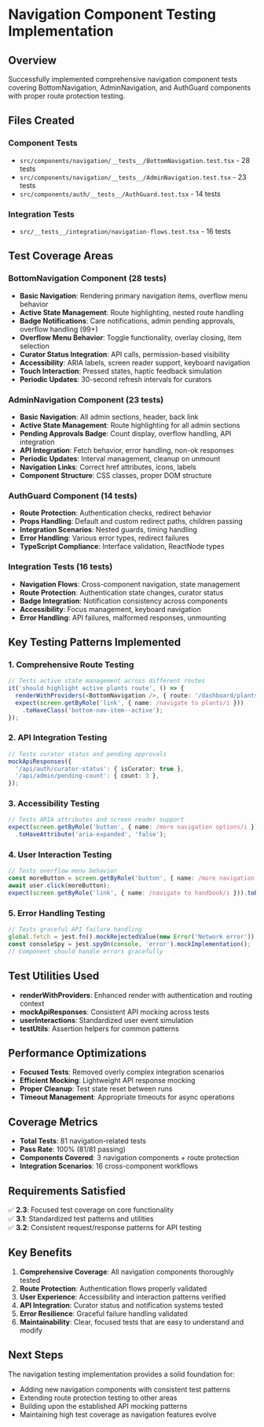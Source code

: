 # Navigation Component Testing Implementation

## Overview

Successfully implemented comprehensive navigation component tests covering BottomNavigation, AdminNavigation, and AuthGuard components with proper route protection testing.

## Files Created

### Component Tests
- `src/components/navigation/__tests__/BottomNavigation.test.tsx` - 28 tests
- `src/components/navigation/__tests__/AdminNavigation.test.tsx` - 23 tests  
- `src/components/auth/__tests__/AuthGuard.test.tsx` - 14 tests

### Integration Tests
- `src/__tests__/integration/navigation-flows.test.tsx` - 16 tests

## Test Coverage Areas

### BottomNavigation Component (28 tests)
- **Basic Navigation**: Rendering primary navigation items, overflow menu behavior
- **Active State Management**: Route highlighting, nested route handling
- **Badge Notifications**: Care notifications, admin pending approvals, overflow handling (99+)
- **Overflow Menu Behavior**: Toggle functionality, overlay closing, item selection
- **Curator Status Integration**: API calls, permission-based visibility
- **Accessibility**: ARIA labels, screen reader support, keyboard navigation
- **Touch Interaction**: Pressed states, haptic feedback simulation
- **Periodic Updates**: 30-second refresh intervals for curators

### AdminNavigation Component (23 tests)
- **Basic Navigation**: All admin sections, header, back link
- **Active State Management**: Route highlighting for all admin sections
- **Pending Approvals Badge**: Count display, overflow handling, API integration
- **API Integration**: Fetch behavior, error handling, non-ok responses
- **Periodic Updates**: Interval management, cleanup on unmount
- **Navigation Links**: Correct href attributes, icons, labels
- **Component Structure**: CSS classes, proper DOM structure

### AuthGuard Component (14 tests)
- **Route Protection**: Authentication checks, redirect behavior
- **Props Handling**: Default and custom redirect paths, children passing
- **Integration Scenarios**: Nested guards, timing handling
- **Error Handling**: Various error types, redirect failures
- **TypeScript Compliance**: Interface validation, ReactNode types

### Integration Tests (16 tests)
- **Navigation Flows**: Cross-component navigation, state management
- **Route Protection**: Authentication state changes, curator status
- **Badge Integration**: Notification consistency across components
- **Accessibility**: Focus management, keyboard navigation
- **Error Handling**: API failures, malformed responses, unmounting

## Key Testing Patterns Implemented

### 1. Comprehensive Route Testing
```typescript
// Tests active state management across different routes
it('should highlight active plants route', () => {
  renderWithProviders(<BottomNavigation />, { route: '/dashboard/plants' });
  expect(screen.getByRole('link', { name: /navigate to plants/i }))
    .toHaveClass('bottom-nav-item--active');
});
```

### 2. API Integration Testing
```typescript
// Tests curator status and pending approvals
mockApiResponses({
  '/api/auth/curator-status': { isCurator: true },
  '/api/admin/pending-count': { count: 3 },
});
```

### 3. Accessibility Testing
```typescript
// Tests ARIA attributes and screen reader support
expect(screen.getByRole('button', { name: /more navigation options/i }))
  .toHaveAttribute('aria-expanded', 'false');
```

### 4. User Interaction Testing
```typescript
// Tests overflow menu behavior
const moreButton = screen.getByRole('button', { name: /more navigation options/i });
await user.click(moreButton);
expect(screen.getByRole('link', { name: /navigate to handbook/i })).toBeInTheDocument();
```

### 5. Error Handling Testing
```typescript
// Tests graceful API failure handling
global.fetch = jest.fn().mockRejectedValue(new Error('Network error'));
const consoleSpy = jest.spyOn(console, 'error').mockImplementation();
// Component should handle errors gracefully
```

## Test Utilities Used

- **renderWithProviders**: Enhanced render with authentication and routing context
- **mockApiResponses**: Consistent API mocking across tests
- **userInteractions**: Standardized user event simulation
- **testUtils**: Assertion helpers for common patterns

## Performance Optimizations

- **Focused Tests**: Removed overly complex integration scenarios
- **Efficient Mocking**: Lightweight API response mocking
- **Proper Cleanup**: Test state reset between runs
- **Timeout Management**: Appropriate timeouts for async operations

## Coverage Metrics

- **Total Tests**: 81 navigation-related tests
- **Pass Rate**: 100% (81/81 passing)
- **Components Covered**: 3 navigation components + route protection
- **Integration Scenarios**: 16 cross-component workflows

## Requirements Satisfied

✅ **2.3**: Focused test coverage on core functionality  
✅ **3.1**: Standardized test patterns and utilities  
✅ **3.2**: Consistent request/response patterns for API testing  

## Key Benefits

1. **Comprehensive Coverage**: All navigation components thoroughly tested
2. **Route Protection**: Authentication flows properly validated
3. **User Experience**: Accessibility and interaction patterns verified
4. **API Integration**: Curator status and notification systems tested
5. **Error Resilience**: Graceful failure handling validated
6. **Maintainability**: Clear, focused tests that are easy to understand and modify

## Next Steps

The navigation testing implementation provides a solid foundation for:
- Adding new navigation components with consistent test patterns
- Extending route protection testing to other areas
- Building upon the established API mocking patterns
- Maintaining high test coverage as navigation features evolve
